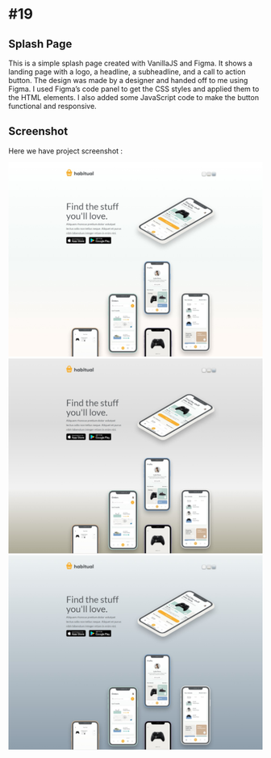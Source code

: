 # #19

## Splash Page
This is a simple splash page created with VanillaJS and Figma. It shows a landing page with a logo, a headline, a subheadline, and a call to action button. The design was made by a designer and handed off to me using Figma. I used Figma’s code panel to get the CSS styles and applied them to the HTML elements. I also added some JavaScript code to make the button functional and responsive.

## Screenshot
Here we have project screenshot :

![screenshot](screenshot.jpeg)
![screenshot2](screenshot2.jpeg)
![screenshot3](screenshot3.jpeg)

